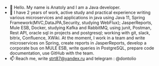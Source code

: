 - 👋 Hello. My name is Anatoly and I am a Java developer.
- 👀 I have 2 years of work, active study and practical experience writing various microservices and applications in java using Java 11, Spring Framework(MVC,DataJPA,Security, studying WebFlux); JasperReports, Mule ESB, Docker, studying Kafka and RabbitMQ, using junit, Postman, Rest API, oracle sql in projects and postgresql; working with git, slack, bitrix, Confluence, XWiki. At the moment, I work in a team and write microservices on Spring, create reports in JasperReports, develop a corporate bus on MULE ESB, write queries in PostgreSQL, prepare code documentation, use GitHub with the team.
- 📫 Reach me, write strt87@yandex.ru and telegram : @dontolio

<!---
DonToli/DonToli is a ✨ special ✨ repository because its `README.md` (this file) appears on your GitHub profile.
You can click the Preview link to take a look at your changes.
--->
